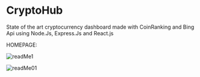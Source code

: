 # CryptoHub
State of the art cryptocurrency dashboard made with CoinRanking and Bing Api using Node.Js, Express.Js and React.js


HOMEPAGE:

![readMe1](https://user-images.githubusercontent.com/18672823/152745466-4afc12db-e7eb-4640-85da-6bb33f3666dd.JPG)


![readMe01](https://user-images.githubusercontent.com/18672823/152745569-30773fc4-66dd-48cc-b678-bca5b5103b7e.JPG)
